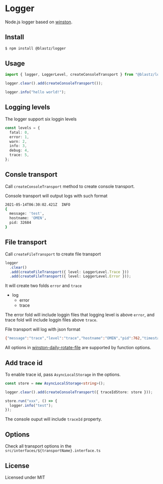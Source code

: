 # Logger

Node.js logger based on [winston](https://github.com/winstonjs/winston).

## Install

```bash
$ npm install @blastz/logger
```

## Usage

```ts
import { logger, LoggerLevel, createConsoleTransport } from "@blastz/logger";

logger.clear().add(createConsoleTransport());

logger.info("hello world!");
```

## Logging levels

The logger support six loggin levels

```ts
const levels = {
  fatal: 0,
  error: 1,
  warn: 2,
  info: 3,
  debug: 4,
  trace: 5,
};
```

## Consle transport

Call `createConsoleTransport` method to create console transport.

Console transport will output logs with such format

```bash
2021-05-14T06:30:02.421Z  INFO
{
  message: 'test',
  hostname: 'OMEN',
  pid: 32684
}
```

## File transport

Call `createFileTransport` to create file transport

```ts
logger
  .clear()
  .add(createFileTransport({ level: LoggerLevel.Trace }))
  .add(createFileTransport({ level: LoggerLevel.Error }));
```

It will create two folds `error` and `trace`

- log
  - error
  - trace

The error fold will include loggin files that logging level is above `error`, and trace fold
will include loggin files above `trace`.

File transport will log with json format

```bash
{"message":"trace","level":"trace","hostname":"OMEN","pid":762,"timestamp":"2021-05-14T06:51:59.894Z"}
```

All options in [winston-daily-rotate-file](https://github.com/winstonjs/winston-daily-rotate-file) are supported by function options.

## Add trace id

To enable trace id, pass `AsyncLocalStorage` in the options.

```ts
const store = new AsyncLocalStorage<string>();

logger.clear().add(createConsoleTransport({ traceIdStore: store }));

store.run("xxx", () => {
  logger.info("test");
});
```

The console ouput will include `traceId` property.

## Options

Check all transport options in the `src/interfaces/${transportName}.interface.ts`

## License

Licensed under MIT
